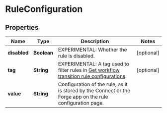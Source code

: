 # RuleConfiguration

## Properties
Name | Type | Description | Notes
------------ | ------------- | ------------- | -------------
**disabled** | **Boolean** | EXPERIMENTAL: Whether the rule is disabled. |  [optional]
**tag** | **String** | EXPERIMENTAL: A tag used to filter rules in [Get workflow transition rule configurations](https://developer.atlassian.com/cloud/jira/platform/rest/v3/api-group-workflow-transition-rules/#api-rest-api-3-workflow-rule-config-get). |  [optional]
**value** | **String** | Configuration of the rule, as it is stored by the Connect or the Forge app on the rule configuration page. | 
